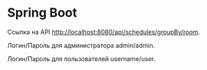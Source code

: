 Spring Boot
====================================

Ссылка на API [http://localhost:8080/api/schedules/groupBy/room](http://localhost:8080/api/schedules/groupBy/room).

Логин/Пароль для администратора admin/admin.

Логин/Пароль для пользователей username/user.